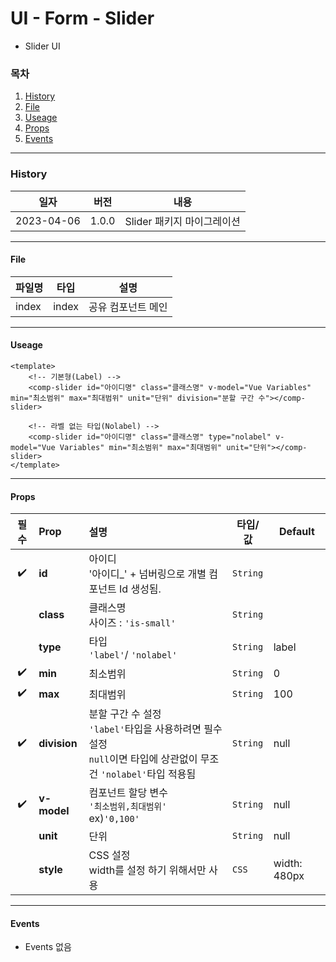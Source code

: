 # UI - Form - Slider

-   Slider UI

### 목차

1. [History](#history)
2. [File](#file)
3. [Useage](#useage)
4. [Props](#props)
5. [Events](#events)

---

### History

| 일자       | 버전  | 내용                       |
| ---------- | ----- | -------------------------- |
| 2023-04-06 | 1.0.0 | Slider 패키지 마이그레이션 |

---

#### File

| 파일명 | 타입  | 설명               |
| ------ | ----- | ------------------ |
| index  | index | 공유 컴포넌트 메인 |

---

#### Useage

```vue
<template>
    <!-- 기본형(Label) -->
    <comp-slider id="아이디명" class="클래스명" v-model="Vue Variables" min="최소범위" max="최대범위" unit="단위" division="분할 구간 수"></comp-slider>

    <!-- 라벨 없는 타입(Nolabel) -->
    <comp-slider id="아이디명" class="클래스명" type="nolabel" v-model="Vue Variables" min="최소범위" max="최대범위" unit="단위"></comp-slider>
</template>
```

---

#### Props

|        필수        | Prop         | 설명                                                                                                                  | 타입/값  | Default      |
| :----------------: | :----------- | :-------------------------------------------------------------------------------------------------------------------- | -------- | ------------ |
| :heavy_check_mark: | **id**       | 아이디<br>'아이디\_' + 넘버링으로 개별 컴포넌트 Id 생성됨.                                                            | `String` |              |
|                    | **class**    | 클래스명<br>사이즈 : `'is-small'`                                                                                     | `String` |              |
|                    | **type**     | 타입<br> `'label'`/ `'nolabel'`                                                                                       | `String` | label        |
| :heavy_check_mark: | **min**      | 최소범위                                                                                                              | `String` | 0            |
| :heavy_check_mark: | **max**      | 최대범위                                                                                                              | `String` | 100          |
| :heavy_check_mark: | **division** | 분할 구간 수 설정<br>`'label'`타입을 사용하려면 필수 설정<br>`null`이면 타입에 상관없이 무조건 `'nolabel'`타입 적용됨 | `String` | null         |
| :heavy_check_mark: | **v-model**  | 컴포넌트 할당 변수<br>`'최소범위,최대범위'`&nbsp; ex&#41;`'0,100'`                                                    | `String` | null         |
|                    | **unit**     | 단위                                                                                                                  | `String` | null         |
|                    | **style**    | CSS 설정<br>width를 설정 하기 위해서만 사용                                                                           | `CSS`    | width: 480px |

---

#### Events

-   Events 없음
